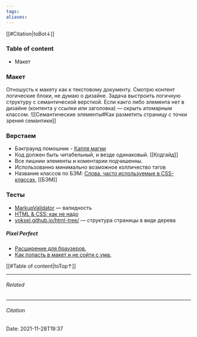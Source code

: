 ```yaml
---
tags: 
aliases: 
---
```

[[#Citation|toBot↓]]
### Table of content
- Макет

### Макет
Отношусть к макету как к текстовому документу. Смотрю контент логические блоки, не думаю о дизайне. Задача выстроить логичную структуру с семантической версткой. Если какго либо элемента нет в дизайне (контента у ссылки или заголовка) — скрыть атомарным классом.
![[Семантические  элементы#Как разметить страницу с точки зрения семантики]]

### Верстаем
- Бэкграунд помошник - [Капля магии](http://yoksel.github.io/easy-markup/drop-of-magic/)
- Код должен быть читабельный, и везде одинаковый. [[Кодгайд]]
- Все лишнии элементы и коментарии подчишенны.
- Использованно минимально возможное колличество тэгов
- Название классов по БЭМ: [Слова, часто используемые в CSS-классах](https://github.com/yoksel/common-words/), [[БЭМ]]
### Тесты
- [MarkupValidator](https://validator.w3.org/) — валидность
- [HTML & CSS: как не надо](https://yoksel.github.io/bad-practices/font-styles/)
- [yoksel.github.io/html-tree/](http://yoksel.github.io/html-tree/) —  структура страницы в виде дерева
 ##### Pixel Perfect
- [Расширение для браузеров.](http://www.welldonecode.com/perfectpixel/)
- [Как попасть в макет и не сойти с ума.](https://isqua.ru/blog/2016/05/30/kak-popast-v-makiet-i-nie-soiti-s-uma/?utm_source=htmlacademy&utm_medium=cpc&utm_campaign=htmlacademy-adaptive-check)


[[#Table of content|toTop↑]]

---
###### Related 
---
###### Citation
Date: 2021-11-28T19:37
